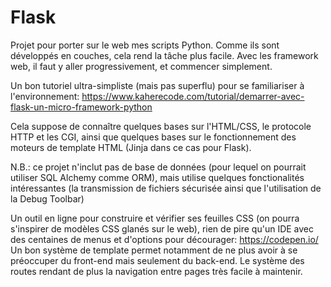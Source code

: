 # Flask
Projet pour porter sur le web mes scripts Python. Comme ils sont développés en couches, cela rend la tâche plus facile. 
Avec les framework web, il faut y aller progressivement, et commencer simplement.

Un bon tutoriel ultra-simpliste (mais pas superflu) pour se familiariser à l'environnement: https://www.kaherecode.com/tutorial/demarrer-avec-flask-un-micro-framework-python

Cela suppose de connaître quelques bases sur l'HTML/CSS, le protocole HTTP et les CGI, ainsi que quelques bases sur le fonctionnement des moteurs de template HTML (Jinja dans ce cas pour Flask).

N.B.: ce projet n'inclut pas de base de données (pour lequel on pourrait utiliser SQL Alchemy comme ORM), mais utilise quelques fonctionalités intéressantes (la transmission de fichiers sécurisée ainsi que l'utilisation de la Debug Toolbar)

Un outil en ligne pour construire et vérifier ses feuilles CSS (on pourra s'inspirer de modèles CSS glanés sur le web), rien de pire qu'un IDE avec des centaines de menus et d'options pour décourager: https://codepen.io/
Un bon système de template permet notamment de ne plus avoir à se préoccuper du front-end mais seulement du back-end. Le système des routes rendant de plus la navigation entre pages très facile à maintenir.

